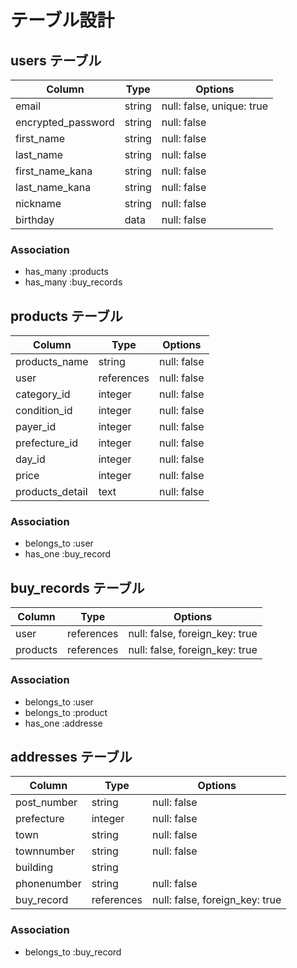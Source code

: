 # テーブル設計

## users テーブル

| Column           | Type   | Options     |
| --------         | ------ | ----------- |
| email            | string | null: false, unique: true|
|encrypted_password| string | null: false |
| first_name       | string | null: false |
| last_name        | string | null: false |
| first_name_kana  | string | null: false |
| last_name_kana   | string | null: false |
| nickname         | string | null: false |
| birthday         | data   | null: false |

### Association
- has_many :products
- has_many :buy_records




## products テーブル

| Column          | Type        | Options     |
| -------------   | ------------| ----------- |
| products_name   | string      | null: false |
| user            |references   | null: false |
| category_id     | integer     | null: false |
| condition_id    | integer     | null: false |
| payer_id        | integer     | null: false |
| prefecture_id   | integer     | null: false |
| day_id          | integer     | null: false |
| price           | integer     | null: false |
| products_detail | text        | null: false |

### Association
- belongs_to :user
- has_one   :buy_record


## buy_records テーブル

| Column          | Type       |Options                      |
| --------------- | ---------- |------------                 |
| user            | references | null: false, foreign_key: true|
| products        | references | null: false, foreign_key: true|

### Association
- belongs_to :user
- belongs_to :product
- has_one    :addresse



## addresses テーブル

| Column          | Type       | Options     |
| --------------- | ---------- | ------------|
| post_number     | string     | null: false |
| prefecture      | integer    | null: false |
| town            | string     | null: false |
| townnumber      | string     | null: false |
| building        | string     |             |
| phonenumber     | string     | null: false |
| buy_record      | references | null: false, foreign_key: true|


### Association
- belongs_to :buy_record